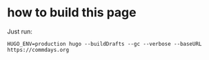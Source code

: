 # how to build this page

Just run:
```
HUGO_ENV=production hugo --buildDrafts --gc --verbose --baseURL https://commdays.org
```